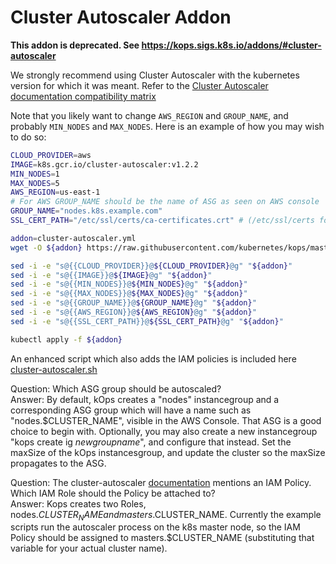# Cluster Autoscaler Addon

**This addon is deprecated. See https://kops.sigs.k8s.io/addons/#cluster-autoscaler**

We strongly recommend using Cluster Autoscaler with the kubernetes version for which it was meant. Refer to the [Cluster Autoscaler documentation compatibility matrix]( https://github.com/kubernetes/autoscaler/blob/master/cluster-autoscaler/README.md#releases)

Note that you likely want to change `AWS_REGION` and `GROUP_NAME`, and probably `MIN_NODES` and `MAX_NODES`. Here is an example of how you may wish to do so:

```bash
CLOUD_PROVIDER=aws
IMAGE=k8s.gcr.io/cluster-autoscaler:v1.2.2
MIN_NODES=1
MAX_NODES=5
AWS_REGION=us-east-1
# For AWS GROUP_NAME should be the name of ASG as seen on AWS console
GROUP_NAME="nodes.k8s.example.com"
SSL_CERT_PATH="/etc/ssl/certs/ca-certificates.crt" # (/etc/ssl/certs for gce, /etc/ssl/certs/ca-bundle.crt for RHEL7.X)

addon=cluster-autoscaler.yml
wget -O ${addon} https://raw.githubusercontent.com/kubernetes/kops/master/addons/cluster-autoscaler/v1.8.0.yaml

sed -i -e "s@{{CLOUD_PROVIDER}}@${CLOUD_PROVIDER}@g" "${addon}"
sed -i -e "s@{{IMAGE}}@${IMAGE}@g" "${addon}"
sed -i -e "s@{{MIN_NODES}}@${MIN_NODES}@g" "${addon}"
sed -i -e "s@{{MAX_NODES}}@${MAX_NODES}@g" "${addon}"
sed -i -e "s@{{GROUP_NAME}}@${GROUP_NAME}@g" "${addon}"
sed -i -e "s@{{AWS_REGION}}@${AWS_REGION}@g" "${addon}"
sed -i -e "s@{{SSL_CERT_PATH}}@${SSL_CERT_PATH}@g" "${addon}"

kubectl apply -f ${addon}
```
An enhanced script which also adds the IAM policies is included here [cluster-autoscaler.sh](cluster-autoscaler.sh) 

Question: Which ASG group should be autoscaled?  
Answer: By default, kOps creates a "nodes" instancegroup and a corresponding ASG group which will have a name such as "nodes.$CLUSTER_NAME", visible in the AWS Console. That ASG is a good choice to begin with. Optionally, you may also create a new instancegroup "kops create ig _newgroupname_", and configure that instead. Set the maxSize of the kOps instancesgroup, and update the cluster so the maxSize propagates to the ASG.
  
Question: The cluster-autoscaler [documentation](https://github.com/kubernetes/autoscaler/tree/master/cluster-autoscaler/cloudprovider/aws) mentions an IAM Policy. Which IAM Role should the Policy be attached to?    
Answer: Kops creates two Roles, nodes.$CLUSTER_NAME and masters.$CLUSTER_NAME. Currently the example scripts run the autoscaler process on the k8s master node, so the IAM Policy should be assigned to masters.$CLUSTER_NAME (substituting that variable for your actual cluster name).

